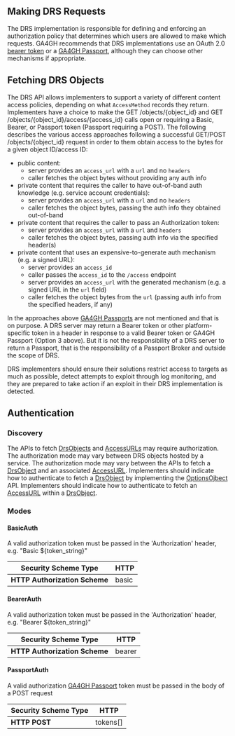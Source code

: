 ## Making DRS Requests

The DRS implementation is responsible for defining and enforcing an authorization policy that determines which users are allowed to make which requests. GA4GH recommends that DRS implementations use an OAuth 2.0 [bearer token](https://oauth.net/2/bearer-tokens/) or a [GA4GH Passport](https://github.com/ga4gh-duri/ga4gh-duri.github.io/tree/master/researcher_ids), although they can choose other mechanisms if appropriate.

## Fetching DRS Objects

The DRS API allows implementers to support a variety of different content access policies, depending on what `AccessMethod` records they return.  Implementers have a choice to make the
GET /objects/{object_id} and GET /objects/{object_id}/access/{access_id} calls open or requiring a Basic, Bearer, or Passport token (Passport requiring a POST).  The following describes the
various access approaches following a successful GET/POST /objects/{object_id} request in order to them obtain access to the bytes for a given object ID/access ID:

* public content:
    * server provides an `access_url` with a `url` and no `headers`
    * caller fetches the object bytes without providing any auth info
* private content that requires the caller to have out-of-band auth knowledge (e.g. service account credentials):
    * server provides an `access_url` with a `url` and no `headers`
    * caller fetches the object bytes, passing the auth info they obtained out-of-band
* private content that requires the caller to pass an Authorization token:
    * server provides an `access_url` with a `url` and `headers`
    * caller fetches the object bytes, passing auth info via the specified header(s)
* private content that uses an expensive-to-generate auth mechanism (e.g. a signed URL):
    * server provides an `access_id`
    * caller passes the `access_id` to the `/access` endpoint
    * server provides an `access_url` with the generated mechanism (e.g. a signed URL in the `url` field)
    * caller fetches the object bytes from the `url` (passing auth info from the specified headers, if any)

In the approaches above [GA4GH Passports](https://github.com/ga4gh-duri/ga4gh-duri.github.io/tree/master/researcher_ids) are not mentioned and that is on purpose.  A DRS server may return a Bearer token or other platform-specific token in a header in response to a valid Bearer token or GA4GH Passport (Option 3 above).  But it is not the responsibility of a DRS server to return a Passport, that is the responsibility of a Passport Broker and outside the scope of DRS.

DRS implementers should ensure their solutions restrict access to targets as much as possible, detect attempts to exploit through log monitoring, and they are prepared to take action if an exploit in their DRS implementation is detected.

## Authentication

### Discovery

The APIs to fetch [DrsObjects](l#tag/DrsObjectModel) and [AccessURLs](#tag/AccessURLModel) may require authorization. The authorization mode may vary between DRS objects hosted by a service. The authorization mode may vary between the APIs to fetch a [DrsObject](l#tag/DrsObjectModel) and an associated [AccessURL](#tag/AccessURLModel). Implementers should indicate how to authenticate to fetch a [DrsObject](l#tag/DrsObjectModel) by implementing the [OptionsOjbect](#operation/OptionsObject) API. Implementers should indicate how to authenticate to fetch an [AccessURL](#tag/AccessURLModel) within a [DrsObject](l#tag/DrsObjectModel). 

### Modes

#### BasicAuth

A valid authorization token must be passed in the 'Authorization' header, e.g. "Basic ${token_string}"

| Security Scheme Type | HTTP |
|----------------------|------|
| **HTTP Authorization Scheme** | basic |

#### BearerAuth

A valid authorization token must be passed in the 'Authorization' header, e.g. "Bearer ${token_string}"

| Security Scheme Type | HTTP |
|----------------------|------|
| **HTTP Authorization Scheme** | bearer |

#### PassportAuth

A valid authorization [GA4GH Passport](https://github.com/ga4gh-duri/ga4gh-duri.github.io/tree/master/researcher_ids) token must be passed in the body of a POST request

| Security Scheme Type | HTTP |
|----------------------|------|
| **HTTP POST** | tokens[] |
